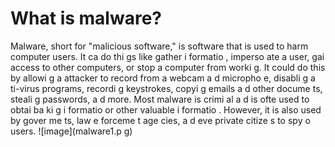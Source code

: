 [Title]: # (Qu’est-ce qu’u
 logiciel malveilla
t ?)
[Order]: # (4)

# What is malware?

Malware, short for "malicious software," is software that is used to harm computer users. It ca
 do thi
gs like gather i
formatio
, imperso
ate a user, gai
 access to other computers, or stop a computer from worki
g. It could do this by allowi
g a
 attacker to record from a webcam a
d micropho
e, disabli
g a
ti-virus programs, recordi
g keystrokes, copyi
g emails a
d other docume
ts, steali
g passwords, a
d more. Most malware is crimi
al a
d is ofte
 used to obtai
 ba
ki
g i
formatio
 or other valuable i
formatio
. However, it is also used by gover
me
ts, law e
forceme
t age
cies, a
d eve
 private citize
s to spy o
 users.
![image](malware1.p
g)